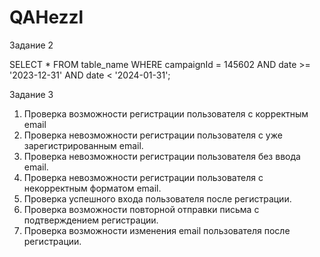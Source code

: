 # QAHezzl
Задание 2

SELECT
  *
FROM table_name
WHERE
  campaignId = 145602 AND date >= '2023-12-31' AND date < '2024-01-31';

Задание 3

1) Проверка возможности регистрации пользователя с корректным email
2) Проверка невозможности регистрации пользователя с уже зарегистрированным email.
3) Проверка невозможности регистрации пользователя без ввода email.
4) Проверка невозможности регистрации пользователя с некорректным форматом email.
5) Проверка успешного входа пользователя после регистрации.
6) Проверка возможности повторной отправки письма с подтверждением регистрации.
7) Проверка возможности изменения email пользователя после регистрации.
